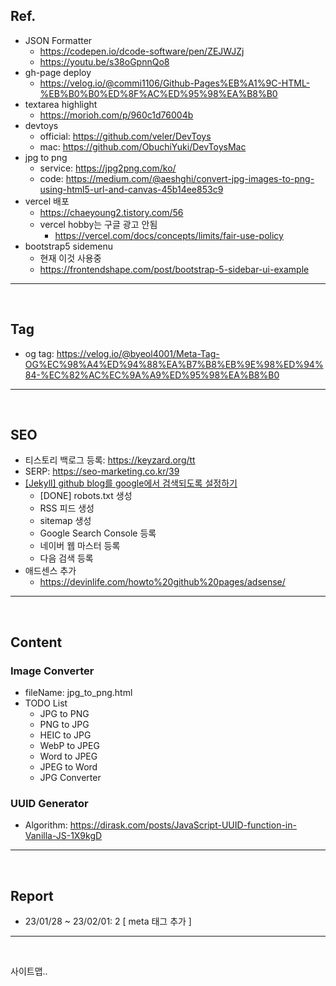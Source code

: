 ## Ref.
- JSON Formatter
    - https://codepen.io/dcode-software/pen/ZEJWJZj
    - https://youtu.be/s38oGpnnQo8
- gh-page deploy
    - https://velog.io/@commi1106/Github-Pages%EB%A1%9C-HTML-%EB%B0%B0%ED%8F%AC%ED%95%98%EA%B8%B0
- textarea highlight
    - https://morioh.com/p/960c1d76004b
- devtoys
    - official: https://github.com/veler/DevToys
    - mac: https://github.com/ObuchiYuki/DevToysMac
- jpg to png
    - service: https://jpg2png.com/ko/
    - code: https://medium.com/@aeshghi/convert-jpg-images-to-png-using-html5-url-and-canvas-45b14ee853c9
- vercel 배포
    - https://chaeyoung2.tistory.com/56
    - vercel hobby는 구글 광고 안됨
        - https://vercel.com/docs/concepts/limits/fair-use-policy
- bootstrap5 sidemenu
    - 현재 이것 사용중
    - https://frontendshape.com/post/bootstrap-5-sidebar-ui-example


-------------------------------------------------------------------------------------------------------

<br />

## Tag
- og tag: https://velog.io/@byeol4001/Meta-Tag-OG%EC%98%A4%ED%94%88%EA%B7%B8%EB%9E%98%ED%94%84-%EC%82%AC%EC%9A%A9%ED%95%98%EA%B8%B0


-------------------------------------------------------------------------------------------------------

<br />

## SEO
- 티스토리 백로그 등록: https://keyzard.org/tt
- SERP: https://seo-marketing.co.kr/39
- [[Jekyll] github blog를 google에서 검색되도록 설정하기](http://jinyongjeong.github.io/2017/01/13/blog_make_searched/)
    - [DONE] robots.txt 생성
    - RSS 피드 생성
    - sitemap 생성
    - Google Search Console 등록
    - 네이버 웹 마스터 등록 
    - 다음 검색 등록
- 애드센스 추가
    - https://devinlife.com/howto%20github%20pages/adsense/

-------------------------------------------------------------------------------------------------------

<br />

## Content
### Image Converter
- fileName: jpg_to_png.html
- TODO List
    - JPG to PNG
    - PNG to JPG
    - HEIC to JPG
    - WebP to JPEG
    - Word to JPEG
    - JPEG to Word 
    - JPG Converter
### UUID Generator
- Algorithm: https://dirask.com/posts/JavaScript-UUID-function-in-Vanilla-JS-1X9kgD




-------------------------------------------------------------------------------------------------------

<br />

## Report
- 23/01/28 ~ 23/02/01: 2
[ meta 태그 추가 ]

-------------------------------------------------------------------------------------------------------

<br />


사이트맵..
